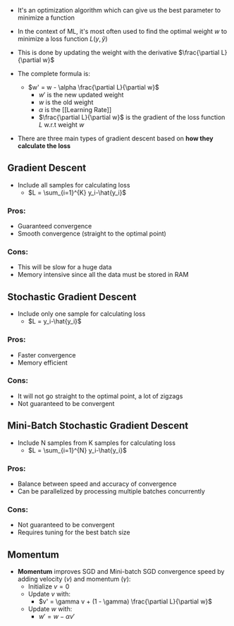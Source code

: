 - It's an optimization algorithm which can give us the best parameter to minimize a function
- In the context of ML, it's most often used to find the optimal weight $w$ to minimize a loss function $L(y, \hat{y})$
- This is done by updating the weight with the derivative $\frac{\partial L}{\partial w}$
- The complete formula is:
	- $w' = w - \alpha \frac{\partial L}{\partial w}$
		- $w'$ is the new updated weight
		- $w$ is the old weight
		- $\alpha$ is the [[Learning Rate]]
		- $\frac{\partial L}{\partial w}$ is the gradient of the loss function $L$ w.r.t weight $w$ 
	
- There are three main types of gradient descent based on **how they calculate the loss**
## Gradient Descent
   - Include all samples for calculating loss
	   - $L = \sum_{i=1}^{K} y_i-\hat{y_i}$
### Pros:
   - Guaranteed convergence
   - Smooth convergence (straight to the optimal point)
### Cons:
   - This will be slow for a huge data
   - Memory intensive since all the data must be stored in RAM
## Stochastic Gradient Descent
- Include only one sample for calculating loss
	- $L = y_i-\hat{y_i}$ 
### Pros:
   - Faster convergence
   - Memory efficient
### Cons:
- It will not go straight to the optimal point, a lot of zigzags
- Not guaranteed to be convergent
		
## Mini-Batch Stochastic Gradient Descent
- Include N samples from K samples for calculating loss 
   - $L = \sum_{i=1}^{N} y_i-\hat{y_i}$  	   
### Pros:
   - Balance between speed and accuracy of convergence
   - Can be parallelized by processing multiple batches concurrently
### Cons:
   - Not guaranteed to be convergent
   - Requires tuning for the best batch size

## Momentum
- **Momentum** improves SGD and Mini-batch SGD convergence speed by adding velocity ($v$) and momentum ($\gamma$):
	- Initialize $v = 0$
	- Update $v$ with:
		- $v' = \gamma v + (1 - \gamma) \frac{\partial L}{\partial w}$
	- Update $w$ with:
		- $w' = w - \alpha v'$